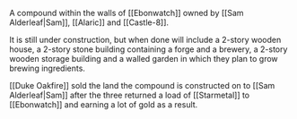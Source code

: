 A compound within the walls of [[Ebonwatch]] owned by [[Sam Alderleaf|Sam]], [[Alaric]] and [[Castle-8]].

It is still under construction, but when done will include a 2-story wooden house, a 2-story stone building containing a forge and a brewery, a 2-story wooden storage building and a walled garden in which they plan to grow brewing ingredients.

[[Duke Oakfire]] sold the land the compound is constructed on to [[Sam Alderleaf|Sam]] after the three returned a load of [[Starmetal]] to [[Ebonwatch]] and earning a lot of gold as a result.